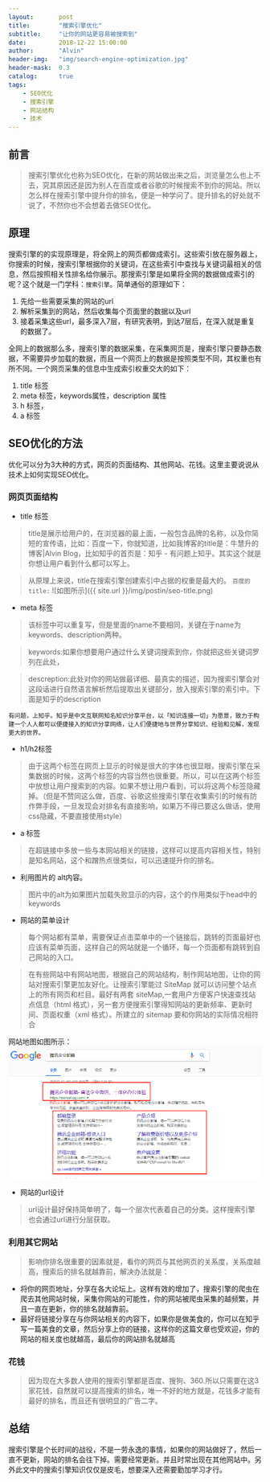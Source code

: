 ```yaml
---
layout:       post
title:        "搜索引擎优化"
subtitle:     "让你的网站更容易被搜索到"
date:         2018-12-22 15:00:00
author:       "Alvin"
header-img:   "img/search-engine-optimization.jpg"
header-mask:  0.3
catalog:      true
tags:
    - SEO优化
    - 搜索引擎
    - 网站结构
    - 技术
---
```


## 前言

>搜索引擎优化也称为SEO优化，在新的网站做出来之后，浏览量怎么也上不去，究其原因还是因为别人在百度或者谷歌的时候搜索不到你的网站。所以怎么样在搜索引擎中提升你的排名，便是一种学问了。提升排名的好处就不说了，不然你也不会想着去做SEO优化。

## 原理

搜索引擎的的实现原理是，将全网上的网页都做成索引。这些索引放在服务器上，你搜索的时候，搜索引擎根据你的关键词，在这些索引中查找与关键词最相关的信息，然后按照相关性排名给你展示。那搜索引擎是如果将全网的数据做成索引的呢？这个就是一门学科：`搜索引擎`。简单通俗的原理如下：
    
1. 先给一些需要采集的网站的url
2. 解析采集到的网站，然后收集每个页面里的数据以及url
3. 接着采集这些url，最多深入7层，有研究表明，到达7层后，在深入就是重复的数据了。

全网上的数据那么多，搜索引擎的数据采集，在采集网页是，搜索引擎只要静态数据，不需要异步加载的数据，而且一个网页上的数据是按照类型不同，其权重也有所不同。一个网页采集的信息中生成索引权重交大的如下：

1. title 标签
2. meta 标签，keywords属性，description 属性
3. h 标签，
4. a 标签

## SEO优化的方法

优化可以分为3大种的方式，网页的页面结构、其他网站、花钱。这里主要说说从技术上如何实现SEO优化。

### 网页页面结构
- title 标签
>title是展示给用户的，在浏览器的最上面，一般包含品牌的名称，以及你简短的宣传语，比如：百度一下，你就知道，比如我博客的title是：牛慧升的博客|Alvin Blog，比如知乎的首页是：知乎 - 有问题上知乎。其实这个就是你想让用户看到什么都可以写上。

> 从原理上来说，title在搜索引擎创建索引中占据的权重是最大的。
`百度的title:`
![如图所示]({{ site.url }}/img/postin/seo-title.png)

- meta 标签

> 该标签中可以重复写，但是里面的name不要相同，关键在于name为keywords、description两种。

> keywords:如果你想要用户通过什么关键词搜索到你，你就把这些关键词罗列在此处，

> descreption:此处对你的网站做最详细、最真实的描述，因为搜索引擎会对这段话进行自然语言解析然后提取出关键部分，放入搜索引擎的索引中。下面是知乎的description

```
有问题，上知乎。知乎是中文互联网知名知识分享平台，以「知识连接一切」为愿景，致力于构建一个人人都可以便捷接入的知识分享网络，让人们便捷地与世界分享知识、经验和见解，发现更大的世界。
```

- h1/h2标签

> 由于这两个标签在网页上显示的时候是很大的字体也很显眼，搜索引擎在采集数据的时候，这两个标签的内容当然也很重要。所以，可以在这两个标签中放想让用户搜索到的内容。如果不想让用户看到，可以将这两个标签隐藏掉。（但是不赞同这么做，百度、谷歌这些搜索引擎在收集索引的时候有防作弊手段，一旦发现会对排名有直接影响，如果万不得已要这么做话，使用css隐藏，不要直接使用style）

- a 标签

> 在超链接中多放一些与本网站相关的链接，这样可以提高内容相关性，特别是知名网站，这个和蹭热点很类似，可以迅速提升你的排名。

- 利用图片的 alt内容。

> 图片中的alt为如果图片加载失败显示的内容，这个的作用类似于head中的keywords

- 网站的菜单设计

> 每个网站都有菜单，需要保证点击菜单中的一个链接后，跳转的页面最好也应该有菜单页面，这样自己的网站就是一个循环，每一个页面都有跳转到自己网站的入口。

> 在有些网站中有网站地图，根据自己的网站结构，制作网站地图，让你的网站对搜索引擎更加友好化。让搜索引擎能过 SiteMap 就可以访问整个站点上的所有网页和栏目。最好有两套 siteMap,一套用户方便客户快速查找站点信息（html 格式），另一套方便搜索引擎得知网站的更新频率、更新时间、页面权重（xml 格式）。所建立的 sitemap 要和你网站的实际情况相符合 

网站地图如图所示：
![如图所示](https://github.com/AlvinNiu/images/blob/master/seo-search-menu.png?raw=true)

- 网站的url设计

> url设计最好保持简单明了，每一个层次代表着自己的分类。这样搜索引擎也会通过url进行分层获取。

### 利用其它网站

> 影响你排名很重要的因素就是，看你的网页与其他网页的关系度，关系度越高，搜索后的排名就越靠前，解决办法就是：

- 将你的网页地址，分享在各大论坛上。这样有效的增加了，搜索引擎的爬虫在爬去其他网站时候，采集你网站的可能性，你的网站被爬虫采集的越频繁，并且一直在更新，你的排名就越靠前。
- 最好将链接分享在与你网站相关的内容下，如果你是做美食的，你可以在知乎写一篇美食的文章，然后分享上你的链接，这样你的这篇文章也受欢迎，你的网站的相关度也就越高，最后你的网站排名就越高


### 花钱

> 因为现在大多数人使用的搜索引擎都是百度、搜狗、360.所以只需要在这3家花钱，自然就可以提高搜索的排名，唯一不好的地方就是，花钱多才能有最好的排名，而且还有很明显的广告二字。

## 总结

搜索引擎是个长时间的战役，不是一劳永逸的事情，如果你的网站做好了，然后一直不更新，网站的排名会往下掉。需要经常更新。并且时常出现在其他网站中。另外此文中的搜索引擎知识仅仅是皮毛，想要深入还需要勤加学习才行。